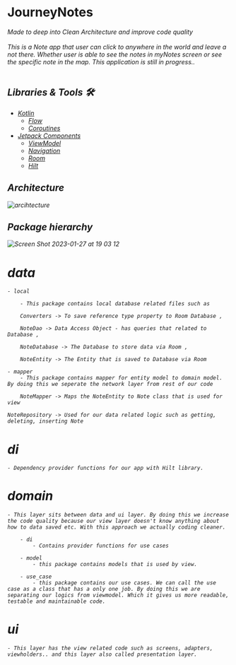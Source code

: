 # JourneyNotes
<i>Made to deep into Clean Architecture and improve code quality<i>
<br><br>
This is a Note app that user can click to anywhere in the world and leave a not there. 
Whether user is able to see the notes in myNotes screen or see the specific note in the map. 
This application is still in progress..
<br><br>

## Libraries & Tools 🛠️
- [Kotlin](https://kotlinlang.org/docs/home.html)
  - [Flow](https://developer.android.com/kotlin/flow)
  - [Coroutines](https://developer.android.com/kotlin/coroutines)
- [Jetpack Components](https://developer.android.com/jetpack)
    - [ViewModel](https://developer.android.com/topic/libraries/architecture/viewmodel)
    - [Navigation](https://developer.android.com/guide/navigation/navigation-getting-started)
    - [Room](https://developer.android.com/training/data-storage/room)
    - [Hilt](https://developer.android.com/training/dependency-injection)
    
## Architecture 
![arcihtecture](https://user-images.githubusercontent.com/109312197/215129481-dfbec2d9-8932-48eb-a0a0-fa04f53326d2.png)

## Package hierarchy
![Screen Shot 2023-01-27 at 19 03 12](https://user-images.githubusercontent.com/109312197/215132642-a2d588b1-74ac-4c2b-8e27-a4ae0b878751.png)

# data
    - local
    
        - This package contains local database related files such as 
        
        Converters -> To save reference type property to Room Database ,
        
        NoteDao -> Data Access Object - has queries that related to Database ,
        
        NoteDatabase -> The Database to store data via Room ,
        
        NoteEntity -> The Entity that is saved to Database via Room
        
    - mapper
        - This package contains mapper for entity model to domain model. By doing this we seperate the network layer from rest of our code
        
        NoteMapper -> Maps the NoteEntity to Note class that is used for view
        
    NoteRepository -> Used for our data related logic such as getting, deleting, inserting Note 

# di
    - Dependency provider functions for our app with Hilt library.

# domain
    - This layer sits between data and ui layer. By doing this we increase the code quality because our view layer doesn't know anything about how to data saved etc. With this approach we actually coding cleaner.
    
        - di 
            - Contains provider functions for use cases
            
        - model
            - this package contains models that is used by view.
            
        - use_case
            - this package contains our use cases. We can call the use case as a class that has a only one job. By doing this we are separating our logics from viewmodel. Which it gives us more readable, testable and maintainable code.

# ui
    - This layer has the view related code such as screens, adapters, viewholders.. and this layer also called presentation layer. 

            

